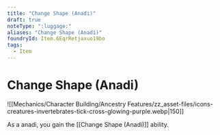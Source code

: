 ```yaml
---
title: "Change Shape (Anadi)"
draft: true
noteType: ":luggage:"
aliases: "Change Shape (Anadi)"
foundryId: Item.6EqrRetjaxuo19bo
tags:
  - Item
---
```


# Change Shape (Anadi)
![[Mechanics/Character Building/Ancestry Features/zz_asset-files/icons-creatures-invertebrates-tick-cross-glowing-purple.webp|150]]

As a anadi, you gain the [[Change Shape (Anadi)]] ability.

